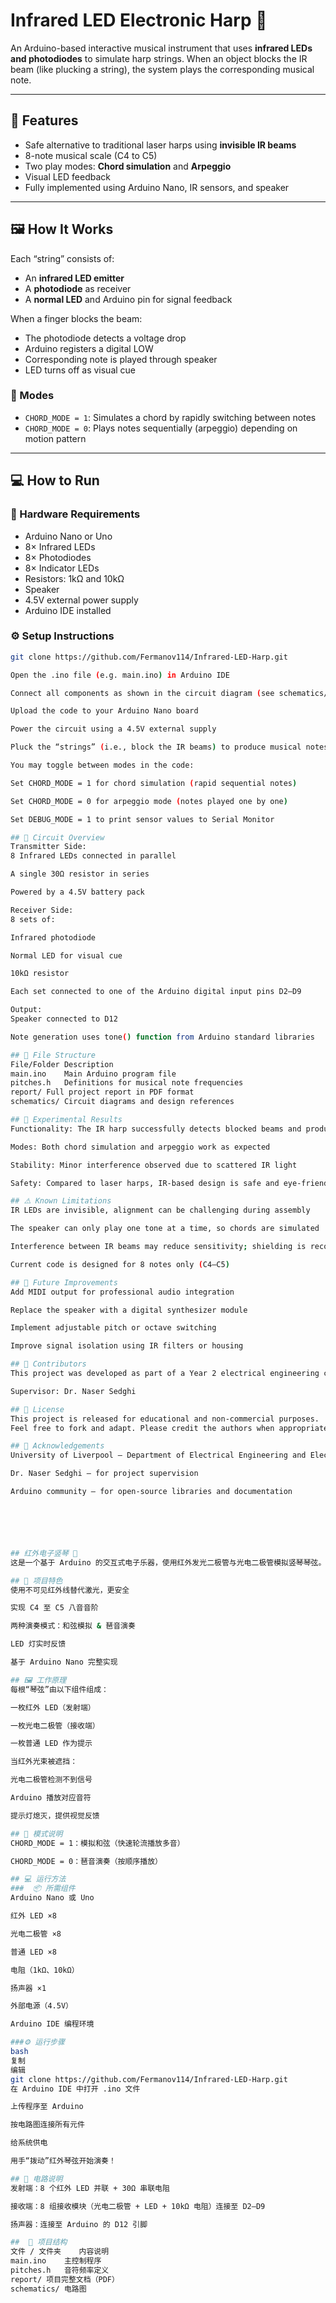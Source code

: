 # Infrared LED Electronic Harp 🎵

An Arduino-based interactive musical instrument that uses **infrared LEDs and photodiodes** to simulate harp strings. When an object blocks the IR beam (like plucking a string), the system plays the corresponding musical note.

---

## 🔧 Features

- Safe alternative to traditional laser harps using **invisible IR beams**
- 8-note musical scale (C4 to C5)
- Two play modes: **Chord simulation** and **Arpeggio**
- Visual LED feedback
- Fully implemented using Arduino Nano, IR sensors, and speaker

---

## 🖼️ How It Works

Each “string” consists of:

- An **infrared LED emitter**
- A **photodiode** as receiver
- A **normal LED** and Arduino pin for signal feedback

When a finger blocks the beam:

- The photodiode detects a voltage drop
- Arduino registers a digital LOW
- Corresponding note is played through speaker
- LED turns off as visual cue

### 🎼 Modes

- `CHORD_MODE = 1`: Simulates a chord by rapidly switching between notes
- `CHORD_MODE = 0`: Plays notes sequentially (arpeggio) depending on motion pattern

---

## 💻 How to Run

### 🔋 Hardware Requirements

- Arduino Nano or Uno  
- 8× Infrared LEDs  
- 8× Photodiodes  
- 8× Indicator LEDs  
- Resistors: 1kΩ and 10kΩ  
- Speaker  
- 4.5V external power supply  
- Arduino IDE installed

### ⚙️ Setup Instructions

```bash
git clone https://github.com/Fermanov114/Infrared-LED-Harp.git

Open the .ino file (e.g. main.ino) in Arduino IDE

Connect all components as shown in the circuit diagram (see schematics/)

Upload the code to your Arduino Nano board

Power the circuit using a 4.5V external supply

Pluck the “strings” (i.e., block the IR beams) to produce musical notes

You may toggle between modes in the code:

Set CHORD_MODE = 1 for chord simulation (rapid sequential notes)

Set CHORD_MODE = 0 for arpeggio mode (notes played one by one)

Set DEBUG_MODE = 1 to print sensor values to Serial Monitor

## 📐 Circuit Overview
Transmitter Side:
8 Infrared LEDs connected in parallel

A single 30Ω resistor in series

Powered by a 4.5V battery pack

Receiver Side:
8 sets of:

Infrared photodiode

Normal LED for visual cue

10kΩ resistor

Each set connected to one of the Arduino digital input pins D2–D9

Output:
Speaker connected to D12

Note generation uses tone() function from Arduino standard libraries

## 📁 File Structure
File/Folder	Description
main.ino	Main Arduino program file
pitches.h	Definitions for musical note frequencies
report/	Full project report in PDF format
schematics/	Circuit diagrams and design references

## 🔬 Experimental Results
Functionality: The IR harp successfully detects blocked beams and produces corresponding notes

Modes: Both chord simulation and arpeggio work as expected

Stability: Minor interference observed due to scattered IR light

Safety: Compared to laser harps, IR-based design is safe and eye-friendly

## ⚠️ Known Limitations
IR LEDs are invisible, alignment can be challenging during assembly

The speaker can only play one tone at a time, so chords are simulated

Interference between IR beams may reduce sensitivity; shielding is recommended

Current code is designed for 8 notes only (C4–C5)

## 🚀 Future Improvements
Add MIDI output for professional audio integration

Replace the speaker with a digital synthesizer module

Implement adjustable pitch or octave switching

Improve signal isolation using IR filters or housing

## 👥 Contributors
This project was developed as part of a Year 2 electrical engineering course at the University of Liverpool.

Supervisor: Dr. Naser Sedghi

## 📄 License
This project is released for educational and non-commercial purposes.
Feel free to fork and adapt. Please credit the authors when appropriate.

## 🙏 Acknowledgements
University of Liverpool — Department of Electrical Engineering and Electronics

Dr. Naser Sedghi — for project supervision

Arduino community — for open-source libraries and documentation






## 红外电子竖琴 🎵
这是一个基于 Arduino 的交互式电子乐器，使用红外发光二极管与光电二极管模拟竖琴琴弦。当手指挡住红外光束（如拨动琴弦）时，系统播放对应的音符。

## 🔧 项目特色
使用不可见红外线替代激光，更安全

实现 C4 至 C5 八音音阶

两种演奏模式：和弦模拟 & 琶音演奏

LED 灯实时反馈

基于 Arduino Nano 完整实现

## 🖼️ 工作原理
每根“琴弦”由以下组件组成：

一枚红外 LED（发射端）

一枚光电二极管（接收端）

一枚普通 LED 作为提示

当红外光束被遮挡：

光电二极管检测不到信号

Arduino 播放对应音符

提示灯熄灭，提供视觉反馈

## 🎼 模式说明
CHORD_MODE = 1：模拟和弦（快速轮流播放多音）

CHORD_MODE = 0：琶音演奏（按顺序播放）

## 💻 运行方法
###  📦 所需组件
Arduino Nano 或 Uno

红外 LED ×8

光电二极管 ×8

普通 LED ×8

电阻（1kΩ、10kΩ）

扬声器 ×1

外部电源（4.5V）

Arduino IDE 编程环境

###⚙️ 运行步骤
bash
复制
编辑
git clone https://github.com/Fermanov114/Infrared-LED-Harp.git
在 Arduino IDE 中打开 .ino 文件

上传程序至 Arduino

按电路图连接所有元件

给系统供电

用手“拨动”红外琴弦开始演奏！

## 📐 电路说明
发射端：8 个红外 LED 并联 + 30Ω 串联电阻

接收端：8 组接收模块（光电二极管 + LED + 10kΩ 电阻）连接至 D2–D9

扬声器：连接至 Arduino 的 D12 引脚

##  📁 项目结构
文件 / 文件夹	内容说明
main.ino	主控制程序
pitches.h	音符频率定义
report/	项目完整文档（PDF）
schematics/	电路图
